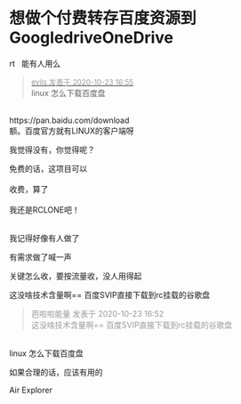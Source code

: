 # 想做个付费转存百度资源到GoogledriveOneDrive


rt&nbsp; &nbsp;能有人用么

<div class="quote"><blockquote><font size="2"><a href="https://www.hostloc.com/forum.php?mod=redirect&amp;goto=findpost&amp;pid=9341918&amp;ptid=757669" target="_blank"><font color="#999999">evils 发表于 2020-10-23 16:55</font></a></font><br />
linux 怎么下载百度盘</blockquote></div><br />
https://pan.baidu.com/download<br />
额。百度官方就有LINUX的客户端呀

我觉得没有，你觉得呢？

免费的话，这项目可以<br />
<br />
收费，算了<br />
<br />
我还是RCLONE吧！<br />
<br />
<img src="static/image/smiley/default/lol.gif" smilieid="12" border="0" alt="" /><img src="static/image/smiley/default/lol.gif" smilieid="12" border="0" alt="" /><img src="static/image/smiley/default/lol.gif" smilieid="12" border="0" alt="" />

我记得好像有人做了

有需求<img src="static/image/smiley/default/lol.gif" smilieid="12" border="0" alt="" /><img src="static/image/smiley/default/lol.gif" smilieid="12" border="0" alt="" /><img src="static/image/smiley/default/lol.gif" smilieid="12" border="0" alt="" />做了喊一声<img id="aimg_TiJqo" onclick="zoom(this, this.src, 0, 0, 0)" class="zoom" src="https://cdn.jsdelivr.net/gh/hishis/forum-master/public/images/patch.gif" onmouseover="img_onmouseoverfunc(this)" onload="thumbImg(this)" border="0" alt="" />

关键怎么收，要按流量收，没人用得起<img id="aimg_m58dO" onclick="zoom(this, this.src, 0, 0, 0)" class="zoom" src="https://cdn.jsdelivr.net/gh/hishis/forum-master/public/images/patch.gif" onmouseover="img_onmouseoverfunc(this)" onload="thumbImg(this)" border="0" alt="" />

这没啥技术含量啊== 百度SVIP直接下载到rc挂载的谷歌盘

<div class="quote"><blockquote><font color="#999999">芭啦啦能量 发表于 2020-10-23 16:52</font><br />
<font color="#999999">这没啥技术含量啊== 百度SVIP直接下载到rc挂载的谷歌盘</font></blockquote></div><br />
linux 怎么下载百度盘

如果合理的话，应该有用的

Air Explorer
